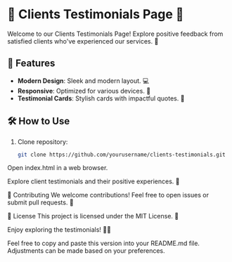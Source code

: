 # 🌟 Clients Testimonials Page 🌟

Welcome to our Clients Testimonials Page! Explore positive feedback from satisfied clients who've experienced our services. 🎉

## 🚀 Features

- **Modern Design**: Sleek and modern layout. 💻
- **Responsive**: Optimized for various devices. 📱
- **Testimonial Cards**: Stylish cards with impactful quotes. 🌈

## 🛠️ How to Use

1. Clone repository:
   ```bash
   git clone https://github.com/yourusername/clients-testimonials.git
Open index.html in a web browser.

Explore client testimonials and their positive experiences. 🌟

🤝 Contributing
We welcome contributions! Feel free to open issues or submit pull requests. 🚧

📄 License
This project is licensed under the MIT License. 📜

Enjoy exploring the testimonials! 🌟✨


Feel free to copy and paste this version into your README.md file. Adjustments can be made based on your preferences.
